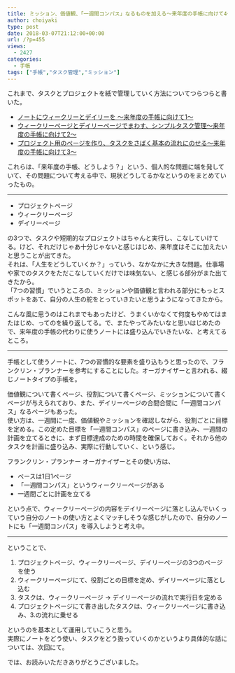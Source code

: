 ```yaml
---
title: ミッション、価値観、「一週間コンパス」なるものを加える〜来年度の手帳に向けて4〜
author: choiyaki
type: post
date: 2018-03-07T21:12:00+00:00
url: /?p=455
views:
  - 2427
categories:
  - 手帳
tags: ["手帳","タスク管理","ミッション"]
---
```

これまで、タスクとプロジェクトを紙で管理していく方法についてつらつらと書いた。

  * [ノートにウィークリーとデイリーを 〜来年度の手帳に向けて1〜][1]
  * [ウィークリーページとデイリーページでまわす、シンプルタスク管理〜来年度の手帳に向けて2〜][2]
  * [プロジェクト用のページを作り、タスクをさばく基本の流れにのせる〜来年度の手帳に向けて3〜][3]

これらは、「来年度の手帳、どうしよう？」という、個人的な問題に端を発していて、その問題について考える中で、現状どうしてるかなというのをまとめていったもの。

* * *

  * プロジェクトページ
  * ウィークリーページ
  * デイリーページ

の3つで、タスクや短期的なプロジェクトはちゃんと実行し、こなしていけてる。けど、それだけじゃあ十分じゃないと感じはじめ、来年度はそこに加えたいと思うことが出てきた。  
それは、「人生をどうしていくか？」っていう、なかなかに大きな問題。仕事場や家でのタスクをただこなしていくだけでは味気ない、と感じる部分がまた出てきたから。  
「7つの習慣」でいうところの、ミッションや価値観と言われる部分にもっとスポットをあて、自分の人生の舵をとっていきたいと思うようになってきたから。

こんな風に思うのはこれまでもあったけど、うまくいかなくて何度もやめてはまたはじめ、ってのを繰り返してる。で、またやってみたいなと思いはじめたので、来年度の手帳の代わりに使うノートには盛り込んでいきたいな、と考えてるところ。

* * *

手帳として使うノートに、7つの習慣的な要素を盛り込もうと思ったので、フランクリン・プランナーを参考にすることにした。オーガナイザーと言われる、綴じノートタイプの手帳を。

価値観について書くページ、役割について書くページ、ミッションについて書くページが与えられており、また、デイリーページの合間合間に「一週間コンパス」なるページもあった。  
使い方は、一週間に一度、価値観やミッションを確認しながら、役割ごとに目標を定める。この定めた目標を「一週間コンパス」のページに書き込み、一週間の計画を立てるときに、まず目標達成のための時間を確保しておく。それから他のタスクを計画に盛り込み、実際に行動していく、という感じ。

フランクリン・プランナー オーガナイザーとその使い方は、

  * ベースは1日1ページ
  * 「一週間コンパス」というウィークリーページがある
  * 一週間ごとに計画を立てる

という点で、ウィークリーページの内容をデイリーページに落とし込んでいくっていう自分のノートの使い方とよくマッチしそうな感じがしたので、自分のノートにも「一週間コンパス」を導入しようと考え中。

* * *

ということで、

  1. プロジェクトページ、ウィークリーページ、デイリーページの3つのページを使う
  2. ウィークリーページにて、役割ごとの目標を定め、デイリーページに落とし込む
  3. タスクは、ウィークリーページ → デイリーページの流れで実行日を定める
  4. プロジェクトページにて書き出したタスクは、ウィークリーページに書き込み、3.の流れに乗せる

というのを基本として運用していこうと思う。  
実際にノートをどう使い、タスクをどう扱っていくのかというより具体的な話については、次回にて。

では、お読みいただきありがとうございました。

 [1]: https://choiyaki.com/?p=443
 [2]: https://choiyaki.com/?p=446
 [3]: https://choiyaki.com/?p=453